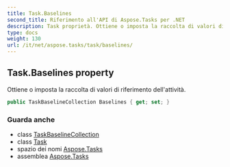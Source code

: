 ```yaml
---
title: Task.Baselines
second_title: Riferimento all'API di Aspose.Tasks per .NET
description: Task proprietà. Ottiene o imposta la raccolta di valori di riferimento dellattività.
type: docs
weight: 130
url: /it/net/aspose.tasks/task/baselines/
---
```

## Task.Baselines property

Ottiene o imposta la raccolta di valori di riferimento dell'attività.

```csharp
public TaskBaselineCollection Baselines { get; set; }
```

### Guarda anche

* class [TaskBaselineCollection](../../taskbaselinecollection/)
* class [Task](../)
* spazio dei nomi [Aspose.Tasks](../../task/)
* assemblea [Aspose.Tasks](../../../)


